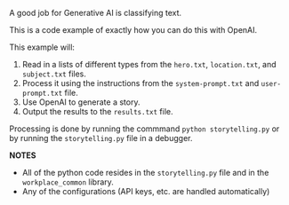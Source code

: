A good job for Generative AI is classifying text.

This is a code example of exactly how you can do this with OpenAI.

This example will:

1. Read in a lists of different types from the `hero.txt`, `location.txt`, and `subject.txt` files.
2. Process it using the instructions from the `system-prompt.txt` and `user-prompt.txt` file.
3. Use OpenAI to generate a story.
4. Output the results to the `results.txt` file.

Processing is done by running the commmand `python storytelling.py` or by running the `storytelling.py` file in a debugger.

__NOTES__

* All of the python code resides in the `storytelling.py` file and in the `workplace_common` library.
* Any of the configurations (API keys, etc. are handled automatically)

